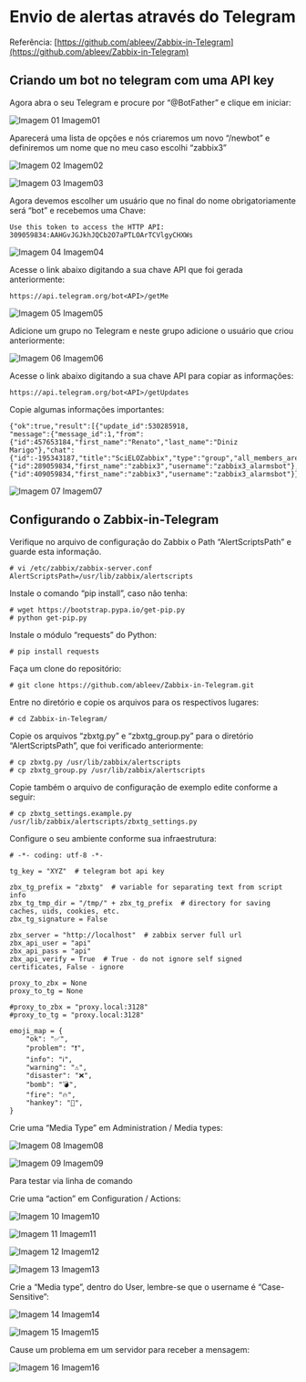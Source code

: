 # Envio de alertas através do Telegram

Referência: [https://github.com/ableev/Zabbix-in-Telegram](https://github.com/ableev/Zabbix-in-Telegram)

## Criando um bot no telegram com uma API key

Agora abra o seu Telegram e procure por “@BotFather” e clique em iniciar:

![Imagem 01](https://github.com/renizgo/Zabbix3/blob/master/telegram/imagens/Imagem01.png)
Imagem01

Aparecerá uma lista de opções e nós criaremos um novo “/newbot” e definiremos um nome que no meu caso escolhi “zabbix3”

![Imagem 02](https://github.com/renizgo/Zabbix3/blob/master/telegram/imagens/Imagem02.png)
Imagem02

![Imagem 03](https://github.com/renizgo/Zabbix3/blob/master/telegram/imagens/Imagem03.png)
Imagem03

Agora devemos escolher um usuário que no final do nome obrigatoriamente será “bot” e recebemos uma Chave: 

```
Use this token to access the HTTP API:
309059834:AAHGvJGJkhJQCb2O7aPTLOArTCVlgyCHXWs
```

![Imagem 04](https://github.com/renizgo/Zabbix3/blob/master/telegram/imagens/Imagem04.png)
Imagem04

Acesse o link abaixo digitando a sua chave API que foi gerada anteriormente:

```
https://api.telegram.org/bot<API>/getMe
```

![Imagem 05](https://github.com/renizgo/Zabbix3/blob/master/telegram/imagens/Imagem05.png)
Imagem05

Adicione um grupo no Telegram e neste grupo adicione o usuário que criou anteriormente:

![Imagem 06](https://github.com/renizgo/Zabbix3/blob/master/telegram/imagens/Imagem06.png)
Imagem06

Acesse o link abaixo digitando a sua chave API para copiar as informações:

```
https://api.telegram.org/bot<API>/getUpdates
```

Copie algumas informações importantes:

```
{"ok":true,"result":[{"update_id":530285918,
"message":{"message_id":1,"from":{"id":457653184,"first_name":"Renato","last_name":"Diniz Marigo"},"chat":{"id":-195343187,"title":"SciELOZabbix","type":"group","all_members_are_administrators":true},"date":1482339296,"new_chat_participant":{"id":289059834,"first_name":"zabbix3","username":"zabbix3_alarmsbot"},"new_chat_member":{"id":409059834,"first_name":"zabbix3","username":"zabbix3_alarmsbot"}}}]}
```

![Imagem 07](https://github.com/renizgo/Zabbix3/blob/master/telegram/imagens/Imagem07.png)
Imagem07

## Configurando o Zabbix-in-Telegram

Verifique no arquivo de configuração do Zabbix o Path “AlertScriptsPath” e guarde esta informação.

```
# vi /etc/zabbix/zabbix-server.conf
AlertScriptsPath=/usr/lib/zabbix/alertscripts
```

Instale o comando “pip install”, caso não tenha:

```
# wget https://bootstrap.pypa.io/get-pip.py
# python get-pip.py
```

Instale o módulo “requests” do Python:

```
# pip install requests
```

Faça um clone do repositório:

```
# git clone https://github.com/ableev/Zabbix-in-Telegram.git
```

Entre no diretório e copie os arquivos para os respectivos lugares:

```
# cd Zabbix-in-Telegram/
```

Copie os arquivos “zbxtg.py” e “zbxtg_group.py” para o diretório “AlertScriptsPath”, que foi verificado anteriormente:

```
# cp zbxtg.py /usr/lib/zabbix/alertscripts
# cp zbxtg_group.py /usr/lib/zabbix/alertscripts
```

Copie também o arquivo de configuração de exemplo edite conforme a seguir:

```
# cp zbxtg_settings.example.py /usr/lib/zabbix/alertscripts/zbxtg_settings.py
```

Configure o seu ambiente conforme sua infraestrutura:

```
# -*- coding: utf-8 -*-

tg_key = "XYZ"  # telegram bot api key

zbx_tg_prefix = "zbxtg"  # variable for separating text from script info
zbx_tg_tmp_dir = "/tmp/" + zbx_tg_prefix  # directory for saving caches, uids, cookies, etc.
zbx_tg_signature = False

zbx_server = "http://localhost"  # zabbix server full url
zbx_api_user = "api"
zbx_api_pass = "api"
zbx_api_verify = True  # True - do not ignore self signed certificates, False - ignore

proxy_to_zbx = None
proxy_to_tg = None

#proxy_to_zbx = "proxy.local:3128"
#proxy_to_tg = "proxy.local:3128"

emoji_map = {
    "ok": "✅",
    "problem": "❗",
    "info": "ℹ️",
    "warning": "⚠️",
    "disaster": "❌",
    "bomb": "💣",
    "fire": "🔥",
    "hankey": "💩",
}
```

Crie uma “Media Type” em Administration / Media types:

![Imagem 08](https://github.com/renizgo/Zabbix3/blob/master/telegram/imagens/Imagem08.png)
Imagem08

![Imagem 09](https://github.com/renizgo/Zabbix3/blob/master/telegram/imagens/Imagem09.png)
Imagem09

Para testar via linha de comando

Crie uma “action” em Configuration / Actions:

![Imagem 10](https://github.com/renizgo/Zabbix3/blob/master/telegram/imagens/Imagem10.png)
Imagem10

![Imagem 11](https://github.com/renizgo/Zabbix3/blob/master/telegram/imagens/Imagem11.png)
Imagem11

![Imagem 12](https://github.com/renizgo/Zabbix3/blob/master/telegram/imagens/Imagem12.png)
Imagem12

![Imagem 13](https://github.com/renizgo/Zabbix3/blob/master/telegram/imagens/Imagem13.png)
Imagem13


Crie a “Media type”, dentro do User, lembre-se que o username é “Case-Sensitive”:

![Imagem 14](https://github.com/renizgo/Zabbix3/blob/master/telegram/imagens/Imagem14.png)
Imagem14

![Imagem 15](https://github.com/renizgo/Zabbix3/blob/master/telegram/imagens/Imagem15.png)
Imagem15

Cause um problema em um servidor para receber a mensagem:

![Imagem 16](https://github.com/renizgo/Zabbix3/blob/master/telegram/imagens/Imagem16.png)
Imagem16


